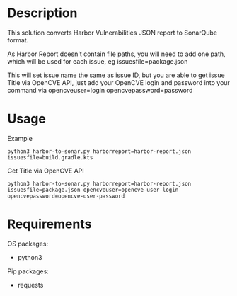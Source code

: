 # Description

This solution converts Harbor Vulnerabilities JSON report to SonarQube format. 

As Harbor Report doesn't contain file paths, you will need to add one path, which will be used for each issue, eg issuesfile=package.json

This will set issue name the same as issue ID, but you are able to get issue Title via OpenCVE API, just add your OpenCVE login and password into your command via opencveuser=login opencvepassword=password

# Usage

Example
```
python3 harbor-to-sonar.py harborreport=harbor-report.json issuesfile=build.gradle.kts
```

Get Title via OpenCVE API
```
python3 harbor-to-sonar.py harborreport=harbor-report.json issuesfile=package.json opencveuser=opencve-user-login opencvepassword=opencve-user-password
```

# Requirements

OS packages:
- python3

Pip packages:
- requests

